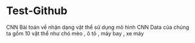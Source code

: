 # Test-Github
CNN
Bài toán về nhận dạng vật thể sử dụng mô hình CNN
Data của chúng ta gồm 10 vật thể như chó mèo , ô tô , máy bay , xe máy 
